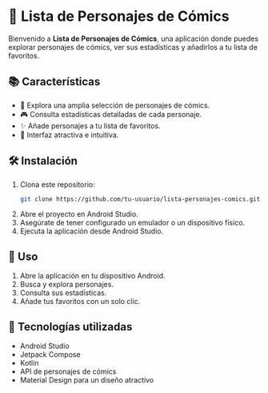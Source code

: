 # 🎨 Lista de Personajes de Cómics

Bienvenido a **Lista de Personajes de Cómics**, una aplicación donde puedes explorar personajes de cómics, ver sus estadísticas y añadirlos a tu lista de favoritos. 

## 📚 Características
- 👤 Explora una amplia selección de personajes de cómics.
- 🎮 Consulta estadísticas detalladas de cada personaje.
- ✨ Añade personajes a tu lista de favoritos.
- 💎 Interfaz atractiva e intuitiva.

## 🛠 Instalación
1. Clona este repositorio:
   ```sh
   git clone https://github.com/tu-usuario/lista-personajes-comics.git
   ```
2. Abre el proyecto en Android Studio.
3. Asegúrate de tener configurado un emulador o un dispositivo físico.
4. Ejecuta la aplicación desde Android Studio.

## 👾 Uso
1. Abre la aplicación en tu dispositivo Android.
2. Busca y explora personajes.
3. Consulta sus estadísticas.
4. Añade tus favoritos con un solo clic.

## 📑 Tecnologías utilizadas
- Android Studio
- Jetpack Compose
- Kotlin
- API de personajes de cómics
- Material Design para un diseño atractivo
